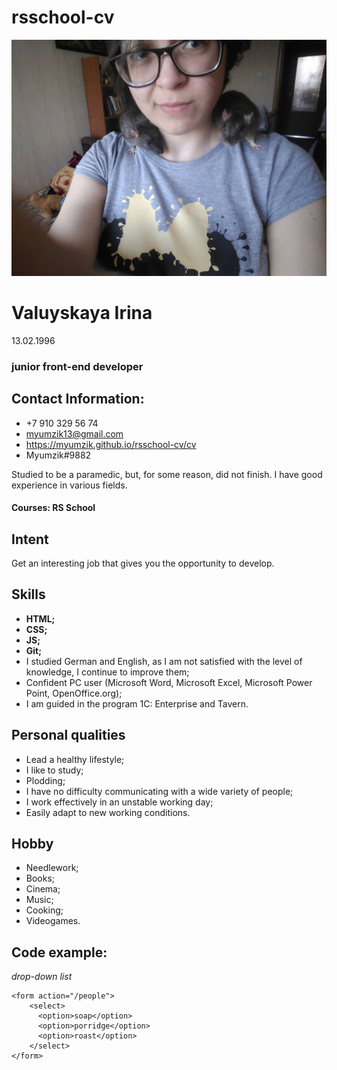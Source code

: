 # rsschool-cv

![avatar](/assets/img/avatar1.jpg)

# Valuyskaya Irina
13.02.1996
### junior front-end developer
## Contact Information:
*  +7 910 329 56 74
* myumzik13@gmail.com
* https://myumzik.github.io/rsschool-cv/cv
* Myumzik#9882

Studied to be a paramedic, but, for some reason, did not finish.
I have good experience in various fields.
#### Courses: RS School
## Intent
Get an interesting job that gives you the opportunity to develop.
## Skills
* __HTML;__
* __CSS;__
* __JS;__
* __Git;__
* I studied German and English, as I am not satisfied with the level of knowledge, I continue to improve them;
* Confident PC user (Microsoft Word, Microsoft Excel, Microsoft Power Point, OpenOffice.org);
* I am guided in the program 1C: Enterprise and Tavern.
## Personal qualities
* Lead a healthy lifestyle;
* I like to study;
* Plodding;
* I have no difficulty communicating with a wide variety of people;
* I work effectively in an unstable working day;
* Easily adapt to new working conditions.
## Hobby
* Needlework;
* Books;
* Cinema;
* Music;
* Cooking;
* Videogames.

##  Code example:
*drop-down list*
```
<form action="/people">
    <select>
      <option>soap</option>
      <option>porridge</option>
      <option>roast</option>
    </select>
</form>
```